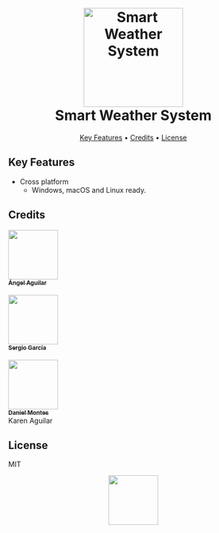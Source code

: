
<h1 align="center">
  <br>
  <img src="https://www.dl.dropboxusercontent.com//s/tjvqyfmsc4f1r37/Logo_SWS_KarenVersion.png?dl=0" alt="Smart Weather System" width="200">
  <br>
    Smart Weather System
  <br>
</h1>

<p align="center">
  <a href="#key-features">Key Features</a> •
  <a href="#credits">Credits</a> •
  <a href="#license">License</a>
</p>


## Key Features

* Cross platform
  - Windows, macOS and Linux ready.

## Credits

[<img src="https://avatars0.githubusercontent.com/u/25912819?s=460&v=4" width="100px;"/><br /><sub><b>Ángel Aguilar</b></sub>](http://angelaguilar.me)<br/>   
[<img src="https://avatars2.githubusercontent.com/u/45376986?s=460&v=4" width="100px;"/><br /><sub><b>Sergio García</b></sub>](https://github.com/Checolin00p2)<br/>   
[<img src="https://avatars2.githubusercontent.com/u/50842865?s=460&v=4" width="100px;"/><br /><sub><b>Daniel Montes</b></sub>](https://github.com/KevinJGMartinez)<br/>
Karen Aguilar

## License

MIT

<p align="center">
    <img src="https://www.dl.dropboxusercontent.com/s/v3yzqgly07qke1m/Logo_AA_C2_WB.png?dl=0" width="100px">
</p>

 
